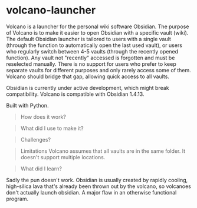 # volcano-launcher
Volcano is a launcher for the personal wiki software Obsidian. The purpose of Volcano is to make it easier to open Obsidian with a
specific vault (wiki).
The default Obsidian launcher is tailored to users with a single vault (through the function to automatically open the last used vault),
or users who regularly switch between 4-5 vaults (through the recently opened function). Any vault not "recently" accessed is forgotten
and must be reselected manually. There is no support for users who prefer to keep separate vaults for different purposes and only rarely
access some of them. Volcano should bridge that gap, allowing quick access to all vaults.

Obsidian is currently under active development, which might break compatibility.
Volcano is compatible with Obsidian 1.4.13.

Built with Python.


> How does it work?

> What did I use to make it?

> Challenges?

> Limitations
Volcano assumes that all vaults are in the same folder. It doesn't support multiple locations.

> What did I learn?

Sadly the pun doesn't work. Obsidian is usually created by rapidly cooling, high-silica lava that's already been thrown out by the volcano,
so volcanoes don't actually launch obsidian. A major flaw in an otherwise functional program.
